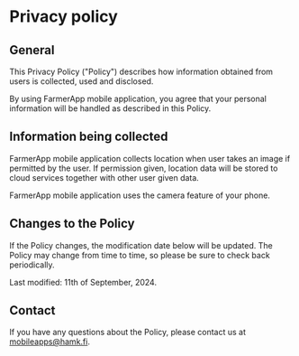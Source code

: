 # Privacy policy

## General

This Privacy Policy ("Policy") describes how information obtained from users is collected, used and disclosed.

By using FarmerApp mobile application, you agree that your personal information will be handled as described in this Policy.

## Information being collected

FarmerApp mobile application collects location when user takes an image if permitted by the user. If permission given, location data will be stored to cloud services together with other user given data.

FarmerApp mobile application uses the camera feature of your phone.

## Changes to the Policy

If the Policy changes, the modification date below will be updated. The Policy may change from time to time, so please be sure to check back periodically.

Last modified: 11th of September, 2024.

## Contact

If you have any questions about the Policy, please contact us at mobileapps@hamk.fi.
